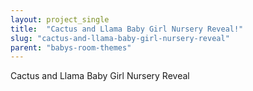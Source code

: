 ```yaml
---
layout: project_single
title:  "Cactus and Llama Baby Girl Nursery Reveal!"
slug: "cactus-and-llama-baby-girl-nursery-reveal"
parent: "babys-room-themes"
---
```

Cactus and Llama Baby Girl Nursery Reveal